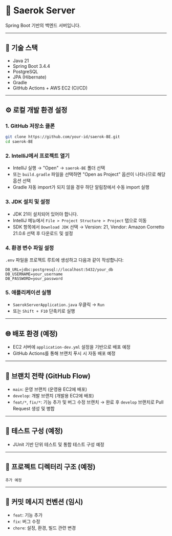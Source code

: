 # 🌿 Saerok Server

Spring Boot 기반의 백엔드 서버입니다.

---

## 💠 기술 스택

- Java 21
- Spring Boot 3.4.4
- PostgreSQL
- JPA (Hibernate)
- Gradle
- GitHub Actions + AWS EC2 (CI/CD)

---

## ⚙️ 로컬 개발 환경 설정

### 1. GitHub 저장소 클론

```bash
git clone https://github.com/your-id/saerok-BE.git
cd saerok-BE
```

### 2. IntelliJ에서 프로젝트 열기

- IntelliJ 실행 → "Open" → `saerok-BE` 폴더 선택
- 또는 `build.gradle` 파일을 선택하면 "Open as Project" 옵션이 나타나므로 해당 옵션 선택
- Gradle 자동 import가 되지 않을 경우 하단 알림창에서 수동 import 실행

### 3. JDK 설치 및 설정

- JDK 21이 설치되어 있어야 합니다.
- IntelliJ 메뉴에서 `File > Project Structure > Project` 탭으로 이동
- SDK 항목에서 `Download JDK` 선택 → Version: 21, Vendor: Amazon Corretto 21.0.6 선택 후 다운로드 및 설정

### 4. 환경 변수 파일 설정

`.env` 파일을 프로젝트 루트에 생성하고 다음과 같이 작성합니다:

```
DB_URL=jdbc:postgresql://localhost:5432/your_db
DB_USERNAME=your_username
DB_PASSWORD=your_password
```

### 5. 애플리케이션 실행

- `SaerokServerApplication.java` 우클릭 → `Run`
- 또는 `Shift + F10` 단축키로 실행

---

## 🌐 배포 환경 (예정)

- EC2 서버에 `application-dev.yml` 설정을 기반으로 배포 예정
- GitHub Actions를 통해 브랜치 푸시 시 자동 배포 예정

---

## 🚀 브랜치 전략 (GitHub Flow)

- `main`: 운영 브랜치 (운영용 EC2에 배포)
- `develop`: 개발 브랜치 (개발용 EC2에 배포)
- `feat/*`, `fix/*`: 기능 추가 및 버그 수정 브랜치
  → 완료 후 `develop` 브랜치로 Pull Request 생성 및 병합

---

## 🧪 테스트 구성 (예정)

- JUnit 기반 단위 테스트 및 통합 테스트 구성 예정

---

## 📂 프로젝트 디렉터리 구조 (예정)

```
추가 예정
```

---

## 📌 커밋 메시지 컨벤션 (임시)

- `feat`: 기능 추가
- `fix`: 버그 수정
- `chore`: 설정, 환경, 빌드 관련 변경

